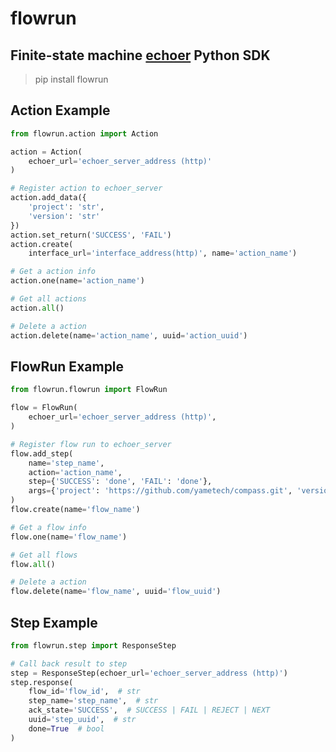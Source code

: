 # flowrun

Finite-state machine [echoer](https://github.com/yametech/echoer "Markdown") Python  SDK
---------

> pip install flowrun

Action Example
---------

```python
from flowrun.action import Action

action = Action(
    echoer_url='echoer_server_address (http)'
)

# Register action to echoer_server
action.add_data({
    'project': 'str',
    'version': 'str'
})
action.set_return('SUCCESS', 'FAIL')
action.create(
    interface_url='interface_address(http)', name='action_name')

# Get a action info
action.one(name='action_name')

# Get all actions 
action.all()

# Delete a action
action.delete(name='action_name', uuid='action_uuid')

```

FlowRun Example
---------

```python
from flowrun.flowrun import FlowRun

flow = FlowRun(
    echoer_url='echoer_server_address (http)',
)

# Register flow run to echoer_server
flow.add_step(
    name='step_name',
    action='action_name',
    step={'SUCCESS': 'done', 'FAIL': 'done'},
    args={'project': 'https://github.com/yametech/compass.git', 'version': 'v0.1.0'}
)
flow.create(name='flow_name')

# Get a flow info
flow.one(name='flow_name')

# Get all flows 
flow.all()

# Delete a action
flow.delete(name='flow_name', uuid='flow_uuid')

```

Step Example
---------

```python
from flowrun.step import ResponseStep

# Call back result to step
step = ResponseStep(echoer_url='echoer_server_address (http)')
step.response(
    flow_id='flow_id',  # str
    step_name='step_name',  # str
    ack_state='SUCCESS',  # SUCCESS | FAIL | REJECT | NEXT
    uuid='step_uuid',  # str
    done=True  # bool
)
```